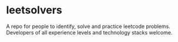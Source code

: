 # leetsolvers
A repo for people to identify, solve and practice leetcode problems. Developers of all experience levels and technology stacks welcome.
